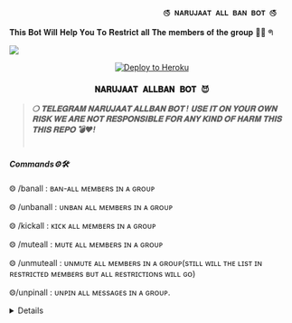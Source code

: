                                           🚭 𝐍𝐀𝐑𝐔𝐉𝐀𝐀𝐓 𝐀𝐋𝐋 𝐁𝐀𝐍 𝐁𝐎𝐓 🚭

𝐓𝐡𝐢𝐬 𝐁𝐨𝐭 𝐖𝐢𝐥𝐥 𝐇𝐞𝐥𝐩 𝐘𝐨𝐮 𝐓𝐨 𝐑𝐞𝐬𝐭𝐫𝐢𝐜𝐭 𝐚𝐥𝐥 𝐓𝐡𝐞 𝐦𝐞𝐦𝐛𝐞𝐫𝐬 𝐨𝐟 𝐭𝐡𝐞 𝐠𝐫𝐨𝐮𝐩 👑🥀 ᖗ<p align="center">

  <img src="https://telegra.ph/file/3ef2cc0ad2bc548bafb30.jpg">

</p>
<p align="center">
<a href="https://heroku.com/deploy?template=https://github.com/narendragitala/NARUBANALL">
<img src="AdityaHalder/resource/images/Heroku.svg" alt="Deploy to Heroku"></a>
</p>

<h3 align="center"><strong><code>𝐍𝐀𝐑𝐔𝐉𝐀𝐀𝐓 𝐀𝐋𝐋𝐁𝐀𝐍 𝐁𝐎𝐓 😈</code></strong></h3>
<blockquote>
<strong><i>❍&nbsp;𝐓𝐄𝐋𝐄𝐆𝐑𝐀𝐌 𝐍𝐀𝐑𝐔𝐉𝐀𝐀𝐓 𝐀𝐋𝐋𝐁𝐀𝐍 𝐁𝐎𝐓 ! 𝐔𝐒𝐄 𝐈𝐓 𝐎𝐍 𝐘𝐎𝐔𝐑 𝐎𝐖𝐍 𝐑𝐈𝐒𝐊 𝐖𝐄 𝐀𝐑𝐄 𝐍𝐎𝐓 𝐑𝐄𝐒𝐏𝐎𝐍𝐒𝐈𝐁𝐋𝐄 𝐅𝐎𝐑 𝐀𝐍𝐘 𝐊𝐈𝐍𝐃 𝐎𝐅 𝐇𝐀𝐑𝐌 𝐓𝐇𝐈𝐒 𝐓𝐇𝐈𝐒 𝐑𝐄𝐏𝐎 💣❤️!</i></strong><br><br>
</blockquote>

<summary><h4><strong><i>Commands⚙️🛠️</i></strong></h4></summary>

⨷ /banall : ʙᴀɴ-ᴀʟʟ ᴍᴇᴍʙᴇʀs ɪɴ ᴀ ɢʀᴏᴜᴘ


⨷ /unbanall : ᴜɴʙᴀɴ ᴀʟʟ ᴍᴇᴍʙᴇʀs ɪɴ ᴀ ɢʀᴏᴜᴘ

⨷ /kickall : ᴋɪᴄᴋ ᴀʟʟ ᴍᴇᴍʙᴇʀs ɪɴ ᴀ ɢʀᴏᴜᴘ

⨷ /muteall : ᴍᴜᴛᴇ ᴀʟʟ ᴍᴇᴍʙᴇʀs ɪɴ ᴀ ɢʀᴏᴜᴘ

⨷ /unmuteall : ᴜɴᴍᴜᴛᴇ ᴀʟʟ ᴍᴇᴍʙᴇʀs ɪɴ ᴀ ɢʀᴏᴜᴘ(sᴛɪʟʟ ᴡɪʟʟ ᴛʜᴇ ʟɪsᴛ ɪɴ ʀᴇsᴛʀɪᴄᴛᴇᴅ ᴍᴇᴍʙᴇʀs ʙᴜᴛ ᴀʟʟ ʀᴇsᴛʀɪᴄᴛɪᴏɴs ᴡɪʟʟ ɢᴏ)

⨷/unpinall : ᴜɴᴘɪɴ ᴀʟʟ ᴍᴇssᴀɢᴇs ɪɴ ᴀ ɢʀᴏᴜᴘ.

</details><details>


<p align="center">
  <img src="https://telegra.ph/file/84870d6d89b893e59c5f0.jpg">
</p>

<p align="center">
<b>𝗗𝗘𝗣𝗟𝗢𝗬𝗠𝗘𝗡𝗧 𝗠𝗘𝗧𝗛𝗢𝗗𝗦</b>
</p>

<h3 align="center">
    ─「 ᴅᴇᴩʟᴏʏ ᴏɴ ʜᴇʀᴏᴋᴜ 」─
</h3>

<p align="center"><a href="https://dashboard.heroku.com/new?template=https://github.com/narendragitala/NARUBANALL"> <img src="https://img.shields.io/badge/Deploy%20On%20Heroku-green?style=for-the-badge&logo=heroku" width="520" height="138.45"/></a></p>
